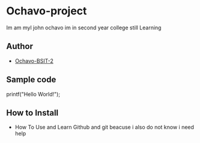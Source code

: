 # Ochavo-project
Im am myl john ochavo im in second year college still Learning 
## Author 
* [Ochavo-BSIT-2](https://github.MylJohn-BSIT-2)
## Sample code
printf("Hello World!");
## How to Install
* How To Use and Learn Github and git beacuse i also do not know i need help



